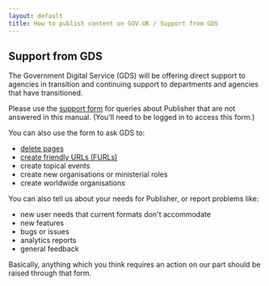 ```yaml
---
layout: default
title: How to publish content on GOV.UK / Support from GDS
---
```


## Support from GDS

The Government Digital Service (GDS) will be offering direct support to agencies in transition and continuing support to departments and agencies that have transitioned. 

Please use the [support form](https://support.production.alphagov.co.uk/) for queries about Publisher that are not answered in this manual. (You'll need to be logged in to access this form.)

You can also use the form to ask GDS to:

* [delete pages](http://alphagov.github.io/inside-government-admin-guide/creating-documents/delete-unpublish.html) 
* [create friendly URLs (FURLs)](http://alphagov.github.io/inside-government-admin-guide/creating-documents/delete-unpublish.html)
* create topical events
* create new organisations or ministerial roles
* create worldwide organisations

You can also tell us about your needs for Publisher, or report problems like:

* new user needs that current formats don't accommodate
* new features
* bugs or issues
* analytics reports
* general feedback

Basically, anything which you think requires an action on our part should be raised through that form.
